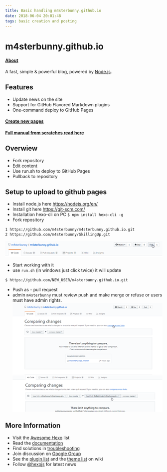 ```yaml
---
title: Basic handling m4sterbunny.github.io
date: 2018-06-04 20:01:48
tags: basic creation and posting
---
```

# m4sterbunny.github.io
#### [About ](/blog/About/index.html)
A fast, simple & powerful blog, powered by [Node.js](http://nodejs.org).

## Features

* Update news on the site
* Support for GitHub Flavored Markdown plugins
* One-command deploy to GitHub Pages

#### [Create new pages ](/blog/2018/06/04/page/index.html)
#### [Full manual from scratches read here ](/blog/2018/06/04/scratch/index.html)

## Overwiew
* Fork repository
* Edit content
* Use run.sh to deploy to GitHub Pages
* Pullback to repository

## Setup to upload to github pages

* Install node.js here https://nodejs.org/en/
* Install git here https://git-scm.com/
* Installation hexo-cli on PC `$ npm install hexo-cli -g`
* Fork repository
```
1 https://github.com/m4sterbunny/m4sterbunny.github.io.git
2 https://github.com/m4sterbunny/SkillingUp.git
```
 ![fork repository](./ImagesForSiteInstall/fork.png "fork it")
 * Start working with it
 * use `run.sh` (in windows just click twice) it will update
 ``` bash
 $ https://github.com/NEW_USER/m4sterbunny.github.io.git
 ```
 * Push as - pull request
 * admin `m4sterbunny` must review push and make merge or refuse or users must have admin rights.
 ![use pull](./ImagesForSiteInstall/merge1.png "Pull to repo")
 ![use pull](./ImagesForSiteInstall/merge2.png "Pull to repo")


## More Information

- Visit the [Awesome Hexo](https://github.com/hexojs/awesome-hexo) list
- Read the [documentation](https://hexo.io/)
- Find solutions in [troubleshooting](https://hexo.io/docs/troubleshooting.html)
- Join discussion on [Google Group](https://groups.google.com/group/hexo)
- See the [plugin list](https://hexo.io/plugins/) and the [theme list](https://hexo.io/themes/) on wiki
- Follow [@hexojs](https://twitter.com/hexojs) for latest news

